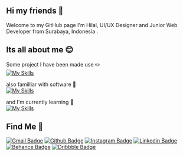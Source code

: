## Hi my friends 👋

Welcome to my GitHub page
I'm Hilal, UI/UX Designer and Junior Web Developer from Surabaya, Indonesia .

## Its all about me 😊

Some project I have been made use ✏️<br/>
[![My Skills](https://skillicons.dev/icons?i=html,css,js,php,cs,tailwind,bootstrap)](https://skillicons.dev)

also familliar with software 📐<br/>
[![My Skills](https://skillicons.dev/icons?i=vscode,figma,ai,unity)](https://skillicons.dev)

and I'm currently learning 📖<br/>
[![My Skills](https://skillicons.dev/icons?i=react,nodejs,mongo,next)](https://skillicons.dev)

## Find Me 📱

[![Gmail Badge](https://img.shields.io/badge/-iamuhilal@gmail.com-c71610?style=flat&logo=gmail&logoColor=white)](mailto:iamuhilal@gmail.com)
[![Github Badge](https://img.shields.io/badge/-iamuhilal-333?style=flat&logo=GitHub&logoColor=white)](https://github.com/iamuhilal)
[![Instagram Badge](https://img.shields.io/badge/-uix.hilal-d62976?style=flat&logo=Instagram&logoColor=white)](https://www.instagram.com/uix.hilal/)
[![Linkedin Badge](https://img.shields.io/badge/-Muhammad_Hilal-blue?style=flat&logo=Linkedin&logoColor=white)](www.linkedin.com/in/iamuhilal)
[![Behance Badge](https://img.shields.io/badge/-iamHilal-111111?style=flat&logo=Behance&logoColor=white)](https://www.behance.net/iamHilal)
[![Dribbble Badge](https://img.shields.io/badge/-iamHilal-ea4c89?style=flat&logo=Dribbble&logoColor=white)](https://dribbble.com/iamHilal)
